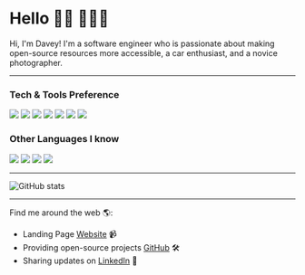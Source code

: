 # Hello 👋🏻 👨🏻‍💻

Hi, I'm Davey! I'm a software engineer who is passionate about making open-source resources more accessible, a car enthusiast, and a novice photographer.

---

### Tech & Tools Preference

<img src="https://img.shields.io/badge/-C%20&%20C++-659ad2?style=flat&logo=c%2B%2B&logoColor=ffffff"> <img src = "https://img.shields.io/badge/-HTML5-E34F26?style=flat&logo=html5&logoColor=white"> <img src = "https://img.shields.io/badge/-CSS3-1572B6?style=flat&logo=css3&logoColor=white"> <img src="https://img.shields.io/badge/-MySQL-F29111?style=flat&logo=mysql&logoColor=FFFFFF"> <img src="http://img.shields.io/badge/-Git-F1502F?style=flat&logo=git&logoColor=FFFFFF"> <img src="http://img.shields.io/badge/-Github-000000?style=flat&logo=github&logoColor=FFFFFF"> <img src="http://img.shields.io/badge/-VS%20Code-007ACC?style=flat&logo=visual%20studio%20code&logoColor=white">

### Other Languages I know
<img src="https://img.shields.io/badge/-PHP-purple?style=flat&logo=php&logoColor=white"> <img src="https://img.shields.io/badge/-Python-lime?style=flat&logo=python&logoColor=white"> <img src="http://img.shields.io/badge/-Java-F89820?style=flat&logo=java&logoColor=white"> <img src="https://img.shields.io/badge/-JavaScript-eed718?style=flat&logo=javascript&logoColor=ffffff">

---

![GitHub stats](https://github-readme-stats.vercel.app/api?username=d4v3y&show_icons=true&hide_border=true)

---

Find me around the web 🌎:
<!-- - Learning in public on <a href="https://www.twitch.tv/blacktechdiva">Twitch</a> or <a href="https://www.monica.dev">monica.dev</a> 📹 ✍🏾 -->
- Landing Page <a href="https://d4v3y.github.io"> Website</a> 📹
- Providing open-source projects <a href="https://www.github.com/d4v3y/"> GitHub</a> 🛠
- Sharing updates on <a href="https://www.linkedin.com/in/davey-a/"> LinkedIn</a> 💼
